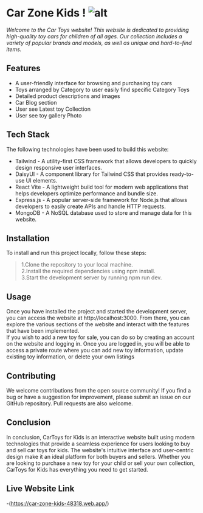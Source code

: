 
# Car Zone Kids ! ![alt](https://i.ibb.co/TLPftXg/car-toy-1.png)

*_Welcome to the Car Toys website! This website is dedicated to providing high-quality toy cars for children of all ages. Our collection includes a variety of popular brands and models, as well as unique and hard-to-find items._*

## Features
- A user-friendly interface for browsing and purchasing toy cars
- Toys arranged by Category to user easily find specific Category Toys
- Detailed product descriptions and images
- Car Blog section
- User see Latest toy Collection
- User see toy gallery Photo

## Tech Stack
The following technologies have been used to build this website:
- Tailwind - A utility-first CSS framework that allows developers to quickly design responsive user interfaces.
- DaisyUI - A component library for Tailwind CSS that provides ready-to-use UI elements.
- React Vite - A lightweight build tool for modern web applications that helps developers optimize performance and bundle size.
- Express.js - A popular server-side framework for Node.js that allows developers to easily create APIs and handle HTTP requests.
- MongoDB - A NoSQL database used to store and manage data for this website.

## Installation
To install and run this project locally, follow these steps:<br>
  >1.Clone the repository to your local machine.   <br>
  2.Install the required dependencies using npm install.<br>
  3.Start the development server by running npm run dev.


## Usage
Once you have installed the project and started the development server, you can access the website at http://localhost:3000. From there, you can explore the various sections of the website and interact with the features that have been implemented. <br>
If you wish to add a new toy for sale, you can do so by creating an account on the website and logging in. Once you are logged in, you will be able to access a private route where you can add new toy information, update existing toy information, or delete your own listings

## Contributing
We welcome contributions from the open source community! If you find a bug or have a suggestion for improvement, please submit an issue on our GitHub repository. Pull requests are also welcome.

## Conclusion

In conclusion, CarToys for Kids is an interactive website built using modern technologies that provide a seamless experience for users looking to buy and sell car toys for kids. The website's intuitive interface and user-centric design make it an ideal platform for both buyers and sellers. Whether you are looking to purchase a new toy for your child or sell your own collection, CarToys for Kids has everything you need to get started.


## Live Website Link
-(https://car-zone-kids-48318.web.app/)





